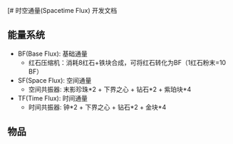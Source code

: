 [# 时空通量(Spacetime Flux) 开发文档

## 能量系统

- BF(Base Flux): 基础通量
  - 红石压缩机：消耗8红石+铁块合成，可将红石转化为BF（1红石粉末=10 BF）
- SF(Space Flux): 空间通量
  - 空间共振器: 末影珍珠\*2 + 下界之心 + 钻石\*2 + 紫珀块\*4
- TF(Time Flux): 时间通量
  - 时间共振器: 钟\*2 + 下界之心 + 钻石\*2 + 金块\*4

## 物品

